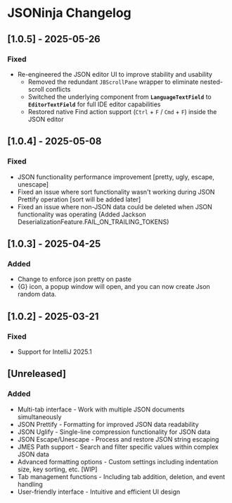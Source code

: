 <!-- Keep a Changelog guide -> https://keepachangelog.com -->

# JSONinja Changelog

## [1.0.5] - 2025-05-26

### Fixed

- Re-engineered the JSON editor UI to improve stability and usability
    - Removed the redundant `JBScrollPane` wrapper to eliminate nested-scroll conflicts
    - Switched the underlying component from **`LanguageTextField`** to **`EditorTextField`** for full IDE editor
      capabilities
    - Restored native Find action support (`Ctrl` + `F` / `Cmd` + `F`) inside the JSON editor

## [1.0.4] - 2025-05-08

### Fixed

- JSON functionality performance improvement [pretty, ugly, escape, unescape]
- Fixed an issue where sort functionality wasn't working during JSON Prettify operation [sort will be added later]
- Fixed an issue where non-JSON data could be deleted when JSON functionality was operating (Added Jackson
  DeserializationFeature.FAIL_ON_TRAILING_TOKENS)

## [1.0.3] - 2025-04-25

### Added

- Change to enforce json pretty on paste
- {G} icon, a popup window will open, and you can now create Json random data.

## [1.0.2] - 2025-03-21

### Fixed

- Support for IntelliJ 2025.1

## [Unreleased]

### Added

- Multi-tab interface - Work with multiple JSON documents simultaneously
- JSON Prettify - Formatting for improved JSON data readability
- JSON Uglify - Single-line compression functionality for JSON data
- JSON Escape/Unescape - Process and restore JSON string escaping
- JMES Path support - Search and filter specific values within complex JSON data
- Advanced formatting options - Custom settings including indentation size, key sorting, etc. [WIP]
- Tab management functions - Including tab addition, deletion, and event handling
- User-friendly interface - Intuitive and efficient UI design
